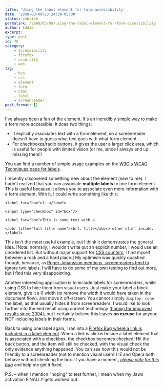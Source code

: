 ```yaml
---
title: 'Using the label element for form accessibility'
date: '2008-03-09T23:24:38-05:00'
status: publish
permalink: /2008/03/09/using-the-label-element-for-form-accessibility
author: Eddie
excerpt: ''
type: post
id: 78
category:
    - accessibility
    - firefox
    - usability
    - web
tag:
    - bug
    - css
    - element
    - form
    - html
    - label
    - screenreader
post_format: []
---
```

I've always been a fan of the <label> element. It's an incredibly simple way to make a form more accessible. It does two things:

- It explicitly associates text with a form element, so a screenreader doesn't have to guess what text goes with what form element.
- For checkboxes/radio buttons, it gives the user a larger click area, which is useful for people with limited vision (or me, since I always end up missing them!)

You can find a number of simple usage examples on the [<acronym title="World Wide Web Consortium">W3C</acronym>'s <acronym title="Web Content Accessibility Guidelines">WCAG</acronym> Techniques page for labels](http://www.w3.org/TR/WCAG20-TECHS/H44.html).

I recently discovered something new about the <label> element (new to me). I hadn't realized that you can associate **multiple labels** to one form element. This is useful because it allows you to associate even more information with a form element. With it, I could write something like this:

```
<label for="box">1. </label>

<input type="checkbox" id="box"/>

<label for="box">This is some text with a 
```

```
<abbr title="full title name">shrt. title</abbr> other stuff inside.</label>
```

This isn't the most useful example, but I think it demonstrates the general idea. \[Note: normally, I wouldn't write out an explicit number, I would use an unordered list. But without major support for [CSS counters](http://www.w3.org/TR/REC-CSS2/generate.html#counters "CSS Counters"), I find myself between a rock and a hard place.\] My optimism was quickly quashed though, because, as [Roger Johansson mentions, screenreaders tend to ignore two labels](http://www.456bereastreet.com/archive/200711/use_the_label_element_to_make_your_html_forms_accessible/). I will have to do some of my own testing to find out more, but I find this very disappointing.

Another interesting application is to include labels for screenreaders, while using CSS to hide them from visual users. Just make your label a block element, give it a 0 width (to remove the width it would have taken in the document flow), and move it off-screen. You cannot simply `display: none` the label, as that usually hides it from screenreaders. I would like to look further into the end result using current technology ([hoping for improved results since 2004](http://juicystudio.com/article/invisible-form-prompts.php)), but I certainly believe this leaves **no excuse** for anyone NOT including labels in their forms.

Back to using one label again, I ran into a [Firefox Bug where a link is included in a label element](https://bugzilla.mozilla.org/show_bug.cgi?id=163912). When a link is clicked inside a label element that is associated with a checkbox, the checkbox becomes checked! Hit the back button, and the item will still be checked, with the visual check the only evidence anything happened. You can see how this would not be friendly to a screenreader (not to mention visual users!) IE and Opera both behave without checking the box. If you have a moment, [*please vote for this bug*](https://bugzilla.mozilla.org/show_bug.cgi?id=163912) and help me get it fixed.

P.S. – when I mention "hoping" to test further, I mean when my Jaws activation FINALLY gets worked out.